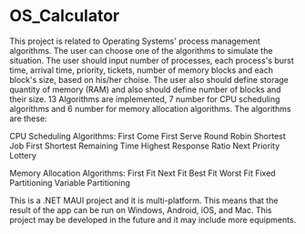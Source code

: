 # OS_Calculator
This project is related to Operating Systems' process management algorithms. The user can choose one of the algorithms to simulate the situation. The user should input number of processes, each process's burst time, arrival time, priority, tickets, number of memory blocks and each block's size, based on his/her choise. The user also should define storage quantity of memory (RAM) and also should define number of blocks and their size. 13 Algorithms are implemented, 7 number for CPU scheduling algorithms and 6 number for memory allocation algorithms. The algorithms are these:

CPU Scheduling Algorithms:
First Come First Serve
Round Robin
Shortest Job First
Shortest Remaining Time
Highest Response Ratio Next
Priority
Lottery

Memory Allocation Algorithms:
First Fit
Next Fit
Best Fit
Worst Fit
Fixed Partitioning
Variable Partitioning

This is a .NET MAUI project and it is multi-platform. This means that the result of the app can be run on Windows, Android, iOS, and Mac. This project may be developed in the future and it may include more equipments.

